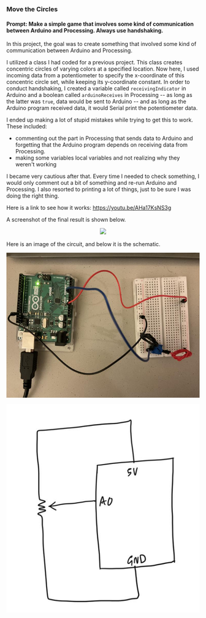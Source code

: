 ### Move the Circles

#### Prompt: Make a simple game that involves some kind of communication between Arduino and Processing. Always use handshaking.

In this project, the goal was to create something that involved some kind of communication between Arduino and Processing.

I utilized a class I had coded for a previous project. This class creates concentric circles of varying colors at a specified location. Now here, I used incoming data from a potentiometer to specify the x-coordinate of this concentric circle set, while keeping its y-coordinate constant. In order to conduct handshaking, I created a variable called `receivingIndicator` in Arduino and a boolean called `arduinoReceives` in Processing -- as long as the latter was `true`, data would be sent to Arduino -- and as long as the Arduino program received data, it would Serial print the potentiometer data.

I ended up making a lot of stupid mistakes while trying to get this to work. These included: 
* commenting out the part in Processing that sends data to Arduino and forgetting that the Arduino program depends on receiving data from Processing. 
* making some variables local variables and not realizing why they weren't working

I became very cautious after that. Every time I needed to check something, I would only comment out a bit of something and re-run Arduino and Processing. I also resorted to printing a lot of things, just to be sure I was doing the right thing. 

Here is a link to see how it works: https://youtu.be/AHa17KsNS3g

A screenshot of the final result is shown below.
<p align="center">
  <img src="moveTheCircles.jpg" width="700" />
</p>

Here is an image of the circuit, and below it is the schematic.

<p align="center">
  <img src="moveTheCirclesCircuit.jpg" width="700" />
</p>

<p align="center">
  <img src="moveTheCirclesSchematic.jpg" width="700" />
</p>





